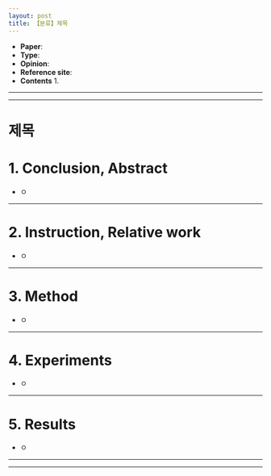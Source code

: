 ```yaml
---
layout: post
title: 【분류】제목
---
```


- **Paper**: 
- **Type**: 
- **Opinion**: 
- **Reference site**: 
- **Contents**
  1. 



---

---

# 제목

# 1. Conclusion, Abstract

- ㅇ



---

# 2. Instruction, Relative work

- ㅇ



---

# 3. Method

- ㅇ



---

# 4. Experiments

- ㅇ



---

# 5. Results

- ㅇ



---

---



